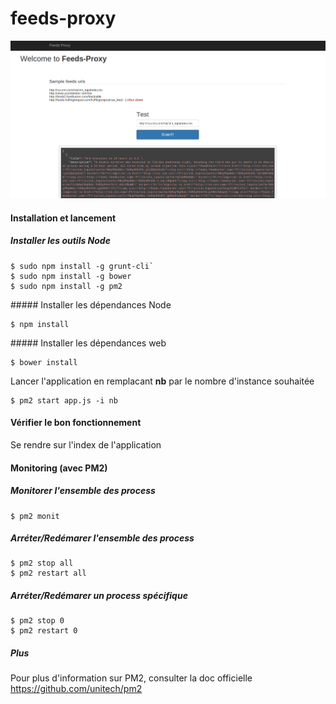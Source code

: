 feeds-proxy
===========

![Screenshot](https://raw.githubusercontent.com/kepennar/feeds-proxy/master/doc/feeds-proxy-index.png?raw=true "Screenshot")


#### Installation et lancement

##### Installer les outils Node
```Shell
$ sudo npm install -g grunt-cli`
$ sudo npm install -g bower
$ sudo npm install -g pm2
```

##### Installer les dépendances Node
```Shell
$ npm install
```

##### Installer les dépendances web
```Shell
$ bower install
```

Lancer l'application en remplacant **nb** par le nombre d'instance souhaitée
```Shell
$ pm2 start app.js -i nb
```
#### Vérifier le bon fonctionnement
Se rendre sur l'index de l'application



#### Monitoring (avec PM2)

##### Monitorer l'ensemble des process
```Shell
$ pm2 monit
```

##### Arréter/Redémarer l'ensemble des process
```Shell
$ pm2 stop all
$ pm2 restart all
```

##### Arréter/Redémarer un process spécifique
```Shell
$ pm2 stop 0
$ pm2 restart 0
```

##### Plus
Pour plus d'information sur PM2, consulter la doc officielle
https://github.com/unitech/pm2

